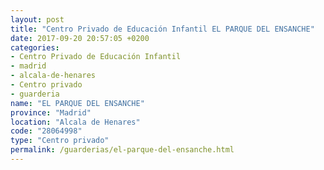 ```yaml
---
layout: post
title: "Centro Privado de Educación Infantil EL PARQUE DEL ENSANCHE"
date: 2017-09-20 20:57:05 +0200
categories:
- Centro Privado de Educación Infantil
- madrid
- alcala-de-henares
- Centro privado
- guarderia
name: "EL PARQUE DEL ENSANCHE"
province: "Madrid"
location: "Alcala de Henares"
code: "28064998"
type: "Centro privado"
permalink: /guarderias/el-parque-del-ensanche.html
---
```

